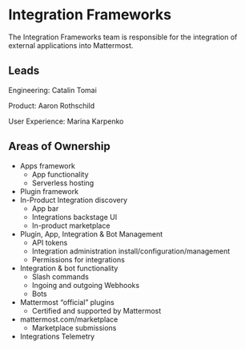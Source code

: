 # Integration Frameworks

The Integration Frameworks team is responsible for the integration of external applications into Mattermost. 

## Leads

Engineering: Catalin Tomai

Product: Aaron Rothschild

User Experience:  Marina Karpenko

## Areas of Ownership
- Apps framework
  - App functionality
  -  Serverless hosting
- Plugin framework
- In-Product Integration discovery
  - App bar
  - Integrations backstage UI
  - In-product marketplace
- Plugin, App, Integration & Bot Management
  - API tokens
  - Integration administration install/configuration/management
  - Permissions for integrations
- Integration & bot functionality
  - Slash commands
  - Ingoing and outgoing Webhooks
  - Bots 
- Mattermost “official” plugins
  - Certified and supported by Mattermost
- mattermost.com/marketplace
  - Marketplace submissions
- Integrations Telemetry
